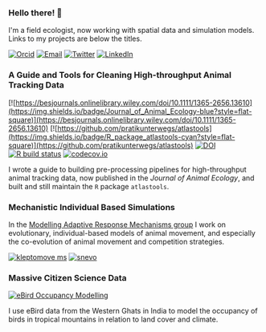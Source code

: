 ### Hello there! 👋

I'm a field ecologist, now working with spatial data and simulation models. Links to my projects are below the titles.

[![Orcid](https://img.shields.io/badge/Orcid-gray?style=flat-square&logo=ORCID)](https://orcid.org/0000-0001-5294-7819)
[![Email](https://img.shields.io/badge/Email-p.r.gupte@rug.nl-blue?style=flat-square)](mailto:p.r.gupte@rug.nl)
[![Twitter](https://img.shields.io/badge/Twitter-9cf?style=flat-square&logo=Twitter)](http://twitter.com/pratikunterwegs)
[![LinkedIn](https://img.shields.io/badge/LinkedIn-informational?style=flat-square&logo=LinkedIn)](https://www.linkedin.com/in/pratik-gupte-8660643b/)


### A Guide and Tools for Cleaning High-throughput Animal Tracking Data
<!-- badges: start -->
  [![https://besjournals.onlinelibrary.wiley.com/doi/10.1111/1365-2656.13610](https://img.shields.io/badge/Journal_of_Animal_Ecology-blue?style=flat-square)](https://besjournals.onlinelibrary.wiley.com/doi/10.1111/1365-2656.13610)
  [![https://github.com/pratikunterwegs/atlastools](https://img.shields.io/badge/R_package_atlastools-cyan?style=flat-square)](https://github.com/pratikunterwegs/atlastools)
  [![DOI](https://zenodo.org/badge/DOI/10.5281/zenodo.4033154.svg)](https://doi.org/10.5281/zenodo.4033154)
  [![R build status](https://github.com/pratikunterwegs/atlastools/workflows/R-CMD-check/badge.svg)](https://github.com/pratikunterwegs/atlastools/actions)
  [![codecov.io](https://codecov.io/github/pratikunterwegs/atlastools/coverage.svg?branch=master)](https://codecov.io/github/pratikunterwegs/atlastools/branch/master)
<!-- badges: end -->

I wrote a guide to building pre-processing pipelines for high-throughput animal tracking data, now published in the _Journal of Animal Ecology_, and built and still maintain the `R` package `atlastools`.

### Mechanistic Individual Based Simulations

In the [Modelling Adaptive Response Mechanisms group](marmgroup.eu) I work on evolutionary, individual-based models of animal movement, and especially the co-evolution of animal movement and competition strategies.

[![kleptomove ms](https://img.shields.io/badge/Coevolution_Movement_Competition-blue?style=flat-square)](https://github.com/pratikunterwegs/kleptomove-ms)
[![snevo](https://img.shields.io/badge/Coevolution_Movement_Disease-pink?style=flat-square)](https://github.com/pratikunterwegs/snevo)

### Massive Citizen Science Data

[![eBird Occupancy Modelling](https://img.shields.io/badge/Github-eBird_Occupancy_Modelling-blue?style=flat-square)](https://github.com/pratikunterwegs/hillybirds)

I use eBird data from the Western Ghats in India to model the occupancy of birds in tropical mountains in relation to land cover and climate.
